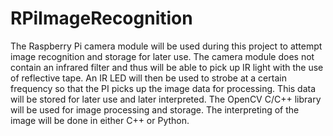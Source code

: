 # RPiImageRecognition
  The Raspberry Pi camera module will be used during this project to attempt image recognition and storage for later use. The camera module does not contain an infrared filter and thus will be able to pick up IR light with the use of reflective tape. An IR LED will then be used to strobe at a certain frequency so that the PI picks up the image data for processing. This data will be stored for later use and later interpreted. The OpenCV C/C++ library will be used for image processing and storage. The 
interpreting of the image will be done in either C++ or Python.
